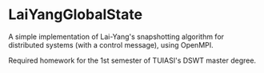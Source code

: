 # LaiYangGlobalState

A simple implementation of Lai-Yang's snapshotting algorithm for distributed systems (with a control message), using OpenMPI.

Required homework for the 1st semester of TUIASI's DSWT master degree.
